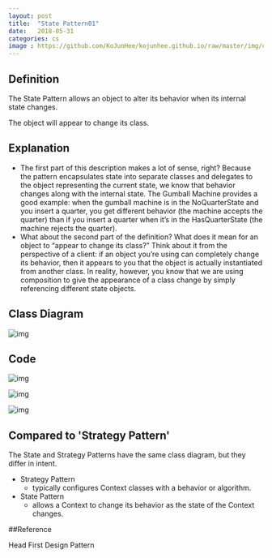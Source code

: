 ```yaml
---
layout: post
title:  "State Pattern01"
date:   2018-05-31
categories: cs
image : https://github.com/KoJunHee/kojunhee.github.io/raw/master/img/cs_img.jpg
---
```


## Definition

The State Pattern allows an object to alter its behavior when its internal state changes. 

The object will appear to change its class. 

## Explanation

- The first part of this description makes a lot of sense, right?  Because the pattern encapsulates state into separate classes and delegates to the object representing the current state, we know that behavior changes along with the internal state. The Gumball Machine provides a good example: when the gumball machine is in the NoQuarterState and you insert a quarter, you get different behavior (the machine accepts the quarter) than if you insert a quarter when it’s in the HasQuarterState (the machine rejects the quarter). 
- What about the second part of the definition? What does it mean for an object to “appear to change its class?” Think about it from the perspective of a client: if an object you’re using can completely change its behavior, then it appears to you that the object is actually instantiated from another class. In reality, however, you know that we are using composition to give the appearance of a class change by simply referencing different state objects. 

## Class Diagram

![img](https://github.com/KoJunHee/kojunhee.github.io/raw/master/img/statePatternUML01.png) 

## Code

![img](https://github.com/KoJunHee/kojunhee.github.io/raw/master/img/statePatternUML02.png) 

![img](https://github.com/KoJunHee/kojunhee.github.io/raw/master/img/statePatternUML03.png) 

![img](https://github.com/KoJunHee/kojunhee.github.io/raw/master/img/statePatternUML04.png) 

## Compared to 'Strategy Pattern'

The State and Strategy Patterns have the same class diagram, but they differ in intent. 

- Strategy Pattern 
  - typically configures Context classes with a behavior or algorithm. 
- State Pattern 
  - allows a Context to change its behavior as the state of the Context changes. 

##Reference

Head First Design Pattern